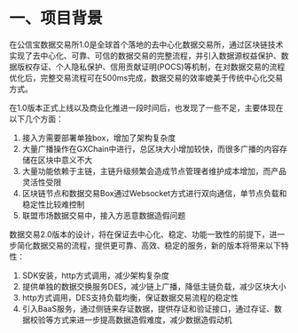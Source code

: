 # 一、项目背景

在公信宝数据交易所1.0是全球首个落地的去中心化数据交易所，通过区块链技术实现了去中心化、可靠、可信的数据交易的完整流程，并引入数据源权益保护、数据版权存证、个人隐私保护、信用贡献证明\(POCS\)等机制，在对数据交易的流程优化后，完整交易流程可在500ms完成，数据交易的效率媲美于传统中心化交易方式。

在1.0版本正式上线以及商业化推进一段时间后，也发现了一些不足，主要体现在以下几个方面：
1. 接入方需要部署单独box，增加了架构复杂度
2. 大量广播操作在GXChain中进行，总区块大小增加较快，而很多广播的内容存储在区块中意义不大
3. 大量功能依赖于主链，主链升级频繁会造成节点管理者维护成本增加，而产品灵活性受限
3. 区块链节点和数据交易Box通过Websocket方式进行双向通信，单节点负载和稳定性比较难控制
4. 联盟市场数据交易中，接入方恶意数据造假问题

数据交易2.0版本的设计，将在保证去中心化、稳定、功能一致性的前提下，进一步简化数据交易的流程，提供更可靠、高效、稳定的服务，新的版本将带来以下特性：
1. SDK安装，http方式调用，减少架构复杂度
2. 提供单独的数据交换服务DES，减少链上广播，降低主链负载，减少区块大小
3. http方式调用，DES支持负载均衡，保证数据交易流程的稳定性
4. 引入BaaS服务，通过侧链来存证数据，提供存证和验证接口，通过存证、数据校验等方式来进一步提高数据造假难度，减少数据造假动机
